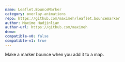 ```yaml
---
name: Leaflet.BounceMarker
category: overlay-animations
repo: https://github.com/maximeh/leaflet.bouncemarker
author: Maxime Hadjinlian
author-url: https://github.com/maximeh
demo: 
compatible-v0: false
compatible-v1: true
---
```


Make a marker bounce when you add it to a map.
